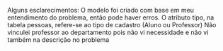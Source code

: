 Alguns esclarecimentos:
O modelo foi criado com base em meu entendimento do problema, então pode haver erros.
O atributo tipo, na tabela pessoas, refere-se ao tipo de cadastro (Aluno ou Professor)
Não vinculei professor ao departamento pois não vi necessidade e não vi também na descrição no problema
